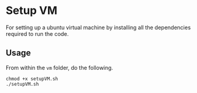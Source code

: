 # Setup VM
For setting up a ubuntu virtual machine by installing all the dependencies required to run the code.
## Usage
From within the `vm` folder, do the following.
```
chmod +x setupVM.sh
./setupVM.sh
```